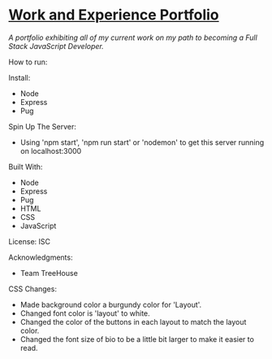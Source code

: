 # [Work and Experience Portfolio](https://jackson-hagin-portfolio.herokuapp.com)

*A portfolio exhibiting all of my current work on my path to becoming a Full Stack JavaScript Developer.*

How to run:

Install:
- Node
- Express
- Pug

Spin Up The Server:
- Using 'npm start', 'npm run start' or 'nodemon' to get this server running on localhost:3000

Built With:
- Node
- Express
- Pug
- HTML
- CSS
- JavaScript

License:
ISC

Acknowledgments:
- Team TreeHouse

CSS Changes:
- Made background color a burgundy color for 'Layout'.
- Changed font color is 'layout' to white.
- Changed the color of the buttons in each layout to match the layout color.
- Changed the font size of bio to be a little bit larger to make it easier to read.
